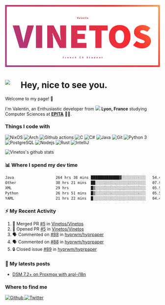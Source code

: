 <!--
**Vinetos/Vinetos** is a ✨ _special_ ✨ repository because its `README.md` (this file) appears on your GitHub profile.
-->
<a align="center" href="https://vinetos.fr">
  <img src="https://raw.githubusercontent.com/Vinetos/Vinetos/master/Vinetos%20Banner.png" />
</a>

# <img align="left" src="https://cdn.discordapp.com/emojis/938153240527265812.webp" width="10%" /> Hey, nice to see you.

Welcome to my page! :wave:  

I'm Valentin, an Enthusiastic developer from <img src="https://cdn-icons-png.flaticon.com/512/197/197560.png" width="13"/> **Lyon, France** studying Computer Sciences at [**EPITA**](https://www.epita.fr/en/) 👨‍🎓.

### Things I code with
<p>
  <img alt="NixOS" src="https://img.shields.io/badge/-NixOS-00cec9?style=flat-square&logo=nixos&logoColor=white" />
  <img alt="Arch" src="https://img.shields.io/badge/-Arch-2088FF?style=flat-square&logo=arch-linux&logoColor=white" />
  <img alt="Github actions" src="https://img.shields.io/badge/-Github_Actions-4834d4?style=flat-square&logo=github-actions&logoColor=white" />
  <img alt="C" src="https://img.shields.io/badge/-C-be2edd?style=flat-square&logo=c&logoColor=white" />
  <img alt="C#" src="https://img.shields.io/badge/-C%23-E10098?style=flat-square&logo=c#&logoColor=white" />
  <img alt="Java" src="https://img.shields.io/badge/-Java-ea2845?style=flat-square&logo=openjdk&logoColor=white" />
  <img alt="Git" src="https://img.shields.io/badge/-Git-F05032?style=flat-square&logo=git&logoColor=white" />
  <img alt="Python 3" src="https://img.shields.io/badge/-Python%203-F7B93E?style=flat-square&logo=python&logoColor=white" />
  <img alt="PostgreSQL" src="https://img.shields.io/badge/-PostgreSQL-13aa52?style=flat-square&logo=mongodb&logoColor=white" />
  <img alt="Nodejs" src="https://img.shields.io/badge/-Nodejs-43853d?style=flat-square&logo=Node.js&logoColor=white" />
  <img alt="Rust" src="https://img.shields.io/badge/-Rust-f7f1e3?style=flat-square&logo=rust&logoColor=black" />
  <img alt="IntelliJ" src="https://img.shields.io/badge/-IntelliJ-000000?style=flat-square&logo=intellij-idea&logoColor=white" />
</p>

![Vinetos's github stats](https://github-readme-stats.vercel.app/api?username=Vinetos&show_icons=true) 

### :bar_chart: Where I spend my dev time  
<!--START_SECTION:waka-->

```txt
Java                   264 hrs 38 mins █████████████▓░░░░░░░░░░░   54.49 %
Other                  38 hrs 21 mins  ██░░░░░░░░░░░░░░░░░░░░░░░   07.90 %
XML                    29 hrs          █▒░░░░░░░░░░░░░░░░░░░░░░░   05.97 %
Python                 26 hrs 51 mins  █▒░░░░░░░░░░░░░░░░░░░░░░░   05.53 %
YAML                   21 hrs 22 mins  █░░░░░░░░░░░░░░░░░░░░░░░░   04.40 %
```

<!--END_SECTION:waka-->

### :zap: My Recent Activity

<!--START_SECTION:activity-->
1. 🎉 Merged PR [#5](https://github.com/Vinetos/Vinetos/pull/5) in [Vinetos/Vinetos](https://github.com/Vinetos/Vinetos)
2. 💪 Opened PR [#5](https://github.com/Vinetos/Vinetos/pull/5) in [Vinetos/Vinetos](https://github.com/Vinetos/Vinetos)
3. 🗣 Commented on [#88](https://github.com/hyprwm/hyprpaper/issues/88#issuecomment-1684864311) in [hyprwm/hyprpaper](https://github.com/hyprwm/hyprpaper)
4. 🗣 Commented on [#88](https://github.com/hyprwm/hyprpaper/issues/88#issuecomment-1684435858) in [hyprwm/hyprpaper](https://github.com/hyprwm/hyprpaper)
5. 🔒 Closed issue [#89](https://github.com/hyprwm/hyprpaper/issues/89) in [hyprwm/hyprpaper](https://github.com/hyprwm/hyprpaper)
<!--END_SECTION:activity-->

### :paperclip: My latests posts
<!-- BLOG-POST-LIST:START -->
- [DSM 7.2+ on Proxmox with arpl-i18n](https://dev.to/vinetos/dsm-72-on-proxmox-with-arpl-i18n-1g0n)
<!-- BLOG-POST-LIST:END -->

### Where to find me
<p>
  <a href="https://github.com/Vinetos" target="_blank">
    <img alt="Github" src="https://img.shields.io/badge/GitHub-%2312100E.svg?&style=for-the-badge&logo=Github&logoColor=white" />
  </a> 
  <a href="https://twitter.com/Vinetos" target="_blank">
    <img alt="Twitter" src="https://img.shields.io/badge/twitter-%231DA1F2.svg?&style=for-the-badge&logo=twitter&logoColor=white" />
  </a> 
</p>
